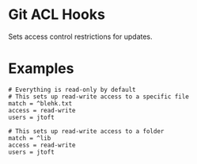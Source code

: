 Git ACL Hooks
=============

Sets access control restrictions for updates.

Examples
========
    # Everything is read-only by default
    # This sets up read-write access to a specific file
    match = ^blehk.txt
    access = read-write
    users = jtoft

    # This sets up read-write access to a folder
    match = ^lib
    access = read-write
    users = jtoft

